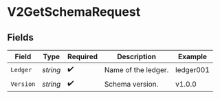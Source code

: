 # V2GetSchemaRequest


## Fields

| Field               | Type                | Required            | Description         | Example             |
| ------------------- | ------------------- | ------------------- | ------------------- | ------------------- |
| `Ledger`            | *string*            | :heavy_check_mark:  | Name of the ledger. | ledger001           |
| `Version`           | *string*            | :heavy_check_mark:  | Schema version.     | v1.0.0              |